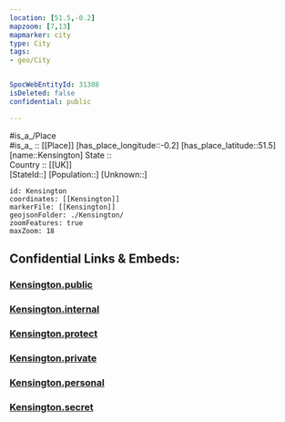 ```yaml
---
location: [51.5,-0.2] 
mapzoom: [7,13] 
mapmarker: city 
type: City
tags:
- geo/City


SpocWebEntityId: 31388
isDeleted: false
confidential: public

---
```

#is_a_/Place  
#is_a_ :: [[Place]] 
[has_place_longitude::-0.2] 
[has_place_latitude::51.5] 
[name::Kensington] 
State ::  
Country :: [[UK]]  
[StateId::] 
[Population::] 
[Unknown::] 


```leaflet
id: Kensington
coordinates: [[Kensington]] 
markerFile: [[Kensington]] 
geojsonFolder: ./Kensington/
zoomFeatures: true 
maxZoom: 18
```


## Confidential Links & Embeds: 

### [Kensington.public](/_public/\Earth\Continent\Europe\Europe~North\UK\England\Regions~England\London,Greater\cities~GreaterLondonKensington.public.md) 

### [Kensington.internal](/_internal/\Earth\Continent\Europe\Europe~North\UK\England\Regions~England\London,Greater\cities~GreaterLondonKensington.internal.md) 

### [Kensington.protect](/_protect/\Earth\Continent\Europe\Europe~North\UK\England\Regions~England\London,Greater\cities~GreaterLondonKensington.protect.md) 

### [Kensington.private](/_private/\Earth\Continent\Europe\Europe~North\UK\England\Regions~England\London,Greater\cities~GreaterLondonKensington.private.md) 

### [Kensington.personal](/_personal/\Earth\Continent\Europe\Europe~North\UK\England\Regions~England\London,Greater\cities~GreaterLondonKensington.personal.md) 

### [Kensington.secret](/_secret/\Earth\Continent\Europe\Europe~North\UK\England\Regions~England\London,Greater\cities~GreaterLondonKensington.secret.md)

